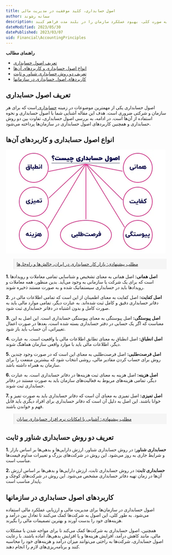 ```yaml
---
title: اصول حسابداری، کلید موفقیت در مدیریت مالی
author: سمانه رشوند  
description: مهم است که سازمان‌ها برای مدیریت مالی به درستی اصول حسابداری را رعایت کنند. این کار نه تنها به آن‌ها کمک می‌کند تا در قبال بدهی‌ها و دارایی‌های خود شفافیت داشته باشند، بلکه به آن‌ها کمک می‌کند تا در تصمیم‌گیری‌های مالی بهتر عمل کنند و به صورت کلی، بهبود عملکرد سازمان را در بلند مدت فراهم کنند.
dateModified: 2023/05/30
datePublished: 2023/03/07
uid: Financial\AccountingPrinciples
---
```


**راهنمای مطالب**

- [تعریف اصول حسابداری](#تعریف-اصول-حسابداری)
- [انواع اصول حسابداری و کاربردهای آن‌ها](#انواع-اصول-حسابداری-و-کاربردهای-آن‌ها)
- [تعریف دو روش حسابداری شناور و ثابت](#تعریف-دو-روش-حسابداری-شناور-و-ثابت)
- [کاربردهای اصول حسابداری در سازمانها](#کاربردهای-اصول-حسابداری-در-سازمانها)

## تعریف اصول حسابداری
اصول حسابداری یکی از مهمترین موضوعات در زمینه <a href="https://www.hooshkar.com/Wiki/Financial/WhatIsAccounting" target="_blank">حسابداری
</a> است که برای هر سازمان و شرکتی ضروری است. هدف این مقاله آشنایی شما با اصول حسابداری و نحوه استفاده از آن‌ها است. در ادامه، به بررسی اصول حسابداری، تفاوت بین دو روش حسابداری و همچنین کاربردهای اصول حسابداری در سازمان‌ها پرداخته می‌شود.

## انواع اصول حسابداری و کاربردهای آن‌ها

![اصول حسابداری](./Images/AccountingPrinciples.webp)

<blockquote style="background-color:#f5f5f5; padding:0.5rem">
<a href="https://www.hooshkar.com/Wiki/Financial/AccountingJobMarketInIran" target="_blank">مطلب پیشنهادی: بازار کار حسابداری در ایران، چالش‌ها و راه‌حل‌ها
</a></blockquote>

**1.	اصل همانی:**
اصل همانی به معنای تشخیص و شناسایی تمامی معاملات و رویدادها است که برای یک شرکت یا سازمانی به وجود می‌آید. بدین منظور، همه معاملات و رویدادها باید در حسابداری سیستماتیک شده و به صورت مستند ذخیره شوند.

**2.	اصل کفایت:**
اصل کفایت به معنای اطمینان از این است که تمامی اطلاعات مالی در دفاتر حسابداری دقیق و کامل ثبت شده‌اند. به عبارت دیگر، تمامی موارد مالی باید به صورت کامل و بدون اشتباه در دفاتر حسابداری ثبت شود.

**3.	اصل پیوستگی:**
اصل پیوستگی به معنای پیوستگی حسابداری است. این اصل به این معناست که اگر یک حسابی در دفتر حسابداری بسته شده است، بعدها در صورت اعمال تغییراتی، آن حساب باید باز شود.

**4.	اصل انطباق:**
اصل انطباق به معنای تطابق اطلاعات مالی با واقعیت است. به عبارت دیگر، اطلاعات مالی باید با موارد واقعی سازمان هماهنگ شوند.

**5.	اصل فرصت‌طلبی:**
اصل فرصت‌طلبی به معنای این است که در صورت وجود چندین روش برای حساب کردن مقادیر مالی، روشی انتخاب شود که بیشترین منفعت را برای سازمان به همراه داشته باشد.

**6.	اصل هزینه:**
اصل هزینه به معنای ثبت هزینه‌ها در دفاتر حسابداری است. به عبارت دیگر، تمامی هزینه‌های مربوط به فعالیت‌های سازمان باید به صورت مستند در دفاتر حسابداری ثبت شوند.

**7.	اصل تمیزی:**
اصل تمیزی به معنای آن است که دفاتر حسابداری باید به صورت تمیز و خوانا باشند. این اصل به دلیل آن است که دفاتر حسابداری برای افراد دیگری باید قابل فهم و خواندن باشند.

<blockquote style="background-color:#f5f5f5; padding:0.5rem">
<a href="https://www.hooshkar.com/Software/Sayan/Module/Accounting" target="_blank">مطلب پیشنهادی: آشنایی با امکانات نرم افزار حسابداری سایان
</a></blockquote>

## تعریف دو روش حسابداری شناور و ثابت

**1. حسابداری شناور:**
در روش حسابداری شناور، ارزش دارایی‌ها و بدهی‌ها بر اساس بازار و شرایط جاری به روز می‌شود. این روش در شرکت‌های بزرگ و تغییرات مداوم قیمت‌ها مناسب است. 

**2. حسابداری ثابت:**
در روش حسابداری ثابت، ارزش دارایی‌ها و بدهی‌ها بر اساس ارزش آن‌ها در زمان تهیه دفاتر حسابداری مشخص می‌شود. این روش در شرکت‌های کوچک و پایدار مناسب است.

## کاربردهای اصول حسابداری در سازمانها
اصول حسابداری در سازمان‌ها برای مدیریت مالی و ارزیابی عملکرد مالی استفاده می‌شود. به طور کلی، این اصول به شرکت‌ها کمک می‌کنند تا تعادل بین درآمد و هزینه‌های خود را بدست آورند و بهترین تصمیمات مالی را بگیرند.

همچنین، اصول حسابداری به شرکت‌ها کمک می‌کند تا برای مواجه شدن با مشکلات مالی، مانند کاهش درآمد، افزایش هزینه‌ها و یا افزایش بدهی‌ها، آماده باشند. با رعایت اصول حسابداری، شرکت‌ها به راحتی می‌توانند میزان درآمد و هزینه‌های خود را محاسبه کنند و برنامه‌ریزی‌های لازم را انجام دهند.


[اصول حسابداری به شرح زیر است]: #اصول-حسابداری-به-شرح-زیر-است
[تعریف دو روش حسابداری شناور و ثابت]: #تعریف-دو-روش-حسابداری-شناور-و-ثابت
[کاربردهای اصول حسابداری در سازمانها]: #کاربردهای-اصول-حسابداری-در-سازمانها